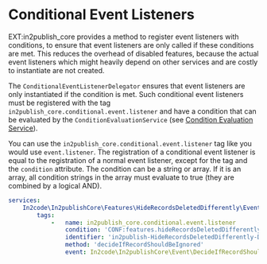 # Conditional Event Listeners

EXT:in2publish_core provides a method to register event listeners with conditions, to ensure that event listeners are
only called if these conditions are met. This reduces the overhead of disabled features, because the actual event
listeners which might heavily depend on other services and are costly to instantiate are not created.

The `ConditionalEventListenerDelegator` ensures that event listeners are only instantiated if the condition is met.
Such conditional event listeners must be registered with the tag `in2publish_core.conditional.event.listener`
and have a condition that can be evaluated by the `ConditionEvaluationService`
(see [Condition Evaluation Service](ConditionEvaluationService.md)).

You can use the `in2publish_core.conditional.event.listener` tag like you would use `event.listener`. The registration
of a conditional event listener is equal to the registration of a normal event listener, except for the tag and
the `condition` attribute. The condition can be a string or array. If it is an array, all condition strings in the array
must evaluate to true (they are combined by a logical AND).

```yaml
services:
    In2code\In2publishCore\Features\HideRecordsDeletedDifferently\EventListener\HideRecordsDeletedDifferentlyEventListener:
        tags:
            -   name: in2publish_core.conditional.event.listener
                condition: 'CONF:features.hideRecordsDeletedDifferently.enable'
                identifier: 'in2publish-HideRecordsDeletedDifferently-DecideIfRecordShouldBeIgnored'
                method: 'decideIfRecordShouldBeIgnored'
                event: In2code\In2publishCore\Event\DecideIfRecordShouldBeIgnored
```
